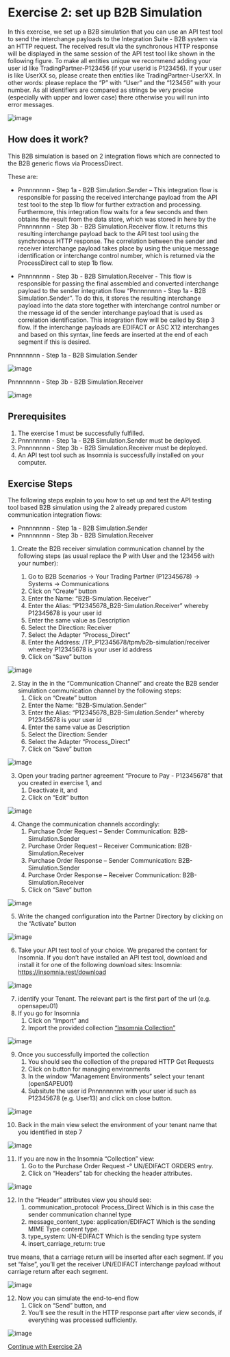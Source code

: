 # **Exercise 2: set up B2B Simulation**

In  this exercise, we set up a B2B simulation that you can use an API test tool to send the interchange payloads to the Integration Suite - B2B system via an HTTP request. The received result via the synchronous HTTP response will be displayed in the same session of the API test tool like shown in the following figure.
To make all entities unique we recommend adding your user id like TradingPartner-P123456 (if your userid is P123456). If your user is like UserXX so, please create then entities like TradingPartner-UserXX. In other words: please replace the “P” with “User” and the “123456” with your number. As all identifiers are compared as strings be very precise (especially with upper and lower case) there otherwise you will run into error messages.

![image](assets/1.png)


## **How does it work?**

This B2B simulation is based on 2 integration flows which are connected to the B2B generic flows via ProcessDirect. 

These are:
+	Pnnnnnnnn - Step 1a - B2B Simulation.Sender – This integration flow is responsible for passing the received interchange payload from the API test tool to the step 1b flow for further extraction and processing. Furthermore, this integration flow waits for a few seconds and then obtains the result from the data store, which was stored in here by the Pnnnnnnnn - Step 3b - B2B Simulation.Receiver flow. It returns this resulting interchange payload back to the API test tool using the synchronous HTTP response. The correlation between the sender and receiver interchange payload takes place by using the unique message identification or interchange control number, which is returned via the ProcessDirect call to step 1b flow.

+	Pnnnnnnnn - Step 3b - B2B Simulation.Receiver - This flow is responsible for passing the final assembled and converted interchange payload to the sender integration flow “Pnnnnnnnn - Step 1a - B2B Simulation.Sender”.  To do this, it stores the resulting interchange payload into the data store together with interchange control number or the message id of the sender interchange payload that is used as correlation identification. This integration flow will be called by Step 3 flow. If the interchange payloads are EDIFACT or ASC X12 interchanges and based on this syntax, line feeds are inserted at the end of each segment if this is desired. 
 

Pnnnnnnnn - Step 1a - B2B Simulation.Sender

![image](assets/2.png)

Pnnnnnnnn - Step 3b - B2B Simulation.Receiver

![image](assets/3.png)

## **Prerequisites**

1.	The exercise 1 must be successfully fulfilled.
2.	Pnnnnnnnn - Step 1a - B2B Simulation.Sender must be deployed.
3.	Pnnnnnnnn - Step 3b - B2B Simulation.Receiver must be deployed.
4.	An API test tool such as Insomnia is successfully installed on your computer.

## **Exercise Steps**

The following steps explain to you how to set up and test the API testing tool based B2B simulation using the 2 already prepared custom communication integration flows:
+ Pnnnnnnnn - Step 1a - B2B Simulation.Sender
+ Pnnnnnnnn - Step 3b - B2B Simulation.Receiver

1. Create the B2B receiver simulation communication channel by the following steps (as usual replace the P with User and the 123456 with your number):

    1.	Go to B2B Scenarios -> Your Trading Partner (P12345678)  -> Systems  -> Communications
    2.	Click on “Create” button
    3.	Enter the Name: “B2B-Simulation.Receiver”
    4.	Enter the Alias: “P12345678_B2B-Simulation.Receiver” whereby P12345678 is your user id
    5.	Enter the same value as Description
    6.	Select the Direction: Receiver
    7.	Select the Adapter “Process_Direct”
    8.	Enter the Address: /TP_P12345678/tpm/b2b-simulation/receiver whereby P12345678 is your user id address
    9.	Click on “Save” button

![image](assets/4.png)

2.	Stay in the in the “Communication Channel” and create the B2B sender simulation communication channel by the following steps:
    1.	Click on “Create” button
    2.	Enter the Name: “B2B-Simulation.Sender”
    3.	Enter the Alias: “P12345678_B2B-Simulation.Sender” whereby P12345678 is your user id
    4.	Enter the same value as Description
    5.	Select the Direction: Sender
    6.	Select the Adapter “Process_Direct”
    7.	Click on “Save” button

![image](assets/5.png)

3.	Open your trading partner agreement “Procure to Pay - P12345678” that you created in exercise 1, and
    1.	Deactivate it, and
    2.	Click on “Edit” button

![image](assets/6.png)

4.	Change the communication channels accordingly:
    1.	Purchase Order Request – Sender Communication: B2B-Simulation.Sender
    2.	Purchase Order Request – Receiver Communication: B2B-Simulation.Receiver
    3.	Purchase Order Response – Sender Communication: B2B-Simulation.Sender
    4.	Purchase Order Response – Receiver Communication: B2B-Simulation.Receiver
    5.	Click on “Save” button

![image](assets/7.png)

5. Write the changed configuration into the Partner Directory by clicking on the “Activate” button

![image](assets/8.png)

6.	Take your API test tool of your choice. We prepared the content for Insomnia. If you don’t have installed an API test tool, download and install it for one of the following download sites:
Insomnia: https://insomnia.rest/download

![image](assets/9.png)

7.	identify your Tenant. The relevant part is the first part of the url (e.g. opensapeu01)
8.	If you go for Insomnia
    1.	Click on “Import” and
    2.	Import the provided collection [“Insomnia Collection”](assets/Insomnia_collection.json)

![image](assets/10.png)

9.	Once you successfully imported the collection
    1.	You should see the collection of the prepared HTTP Get Requests
    2.	Click on button for managing environments
    3.	In the window “Management Environments” select your tenant (openSAPEU01)
    4.	Subsitute the user id Pnnnnnnnnn with your user id such as P12345678 (e.g. User13) and click on close button.

![image](assets/11.png)

10.	Back in the main view select the environment of your tenant name that you identified in step 7

![image](assets/12.png)

11.	If you are now in the Insomnia “Collection” view:
    1.	Go to the Purchase Order Request -° UN/EDIFACT ORDERS entry.
    2.	Click on “Headers” tab for checking the header attributes.

![image](assets/13.png)

12.	In the “Header” attributes view you should see:
    1.	communication_protocol: Process_Direct
    Which is in this case the sender communication channel type
    2.	message_content_type: application/EDIFACT
    Which is the sending MIME Type content type.
    3.	type_system: UN-EDIFACT
    Which is the sending type system
    4.	insert_carriage_return: true 

true means, that a carriage return will be inserted after each segment.
If you set “false”, you’ll get the receiver UN/EDIFACT interchange payload without carriage return after each segment.

![image](assets/14.png)


12.	Now you can simulate the end-to-end flow
    1.	Click on “Send” button, and
    2.	You’ll see the result in the HTTP response part after view seconds, if everything was processed sufficiently.

![image](assets/15.png)

[Continue with Exercise 2A](../Exercise%202A/README.md)
